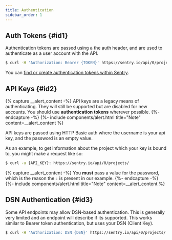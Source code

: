 ```yaml
---
title: Authentication
sidebar_order: 1
---
```


## Auth Tokens {#id1}

Authentication tokens are passed using a the auth header, and are used to authenticate as a user account with the API.

```bash
$ curl -H 'Authorization: Bearer {TOKEN}' https://sentry.io/api/0/projects/
```

You can [find or create authentication tokens within Sentry](https://sentry.io/api/).

## API Keys {#id2}

{% capture __alert_content -%}
API keys are a legacy means of authenticating. They will still be supported but are disabled for new accounts. You should use **authentication tokens** wherever possible.
{%- endcapture -%}
{%- include components/alert.html
  title="Note"
  content=__alert_content
%}

API keys are passed using HTTP Basic auth where the username is your api key, and the password is an empty value.

As an example, to get information about the project which your key is bound to, you might make a request like so:

```bash
$ curl -u {API_KEY}: https://sentry.io/api/0/projects/
```

{% capture __alert_content -%}
You **must** pass a value for the password, which is the reason the `:` is present in our example.
{%- endcapture -%}
{%- include components/alert.html
  title="Note"
  content=__alert_content
%}

## DSN Authentication {#id3}

Some API endpoints may allow DSN-based authentication. This is generally very limited and an endpoint will describe if its supported. This works similar to Bearer token authentication, but uses your DSN (Client Key).

```bash
$ curl -H 'Authorization: DSN {DSN}' https://sentry.io/api/0/projects/
```

